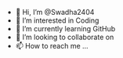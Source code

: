 - 👋 Hi, I’m @Swadha2404
- 👀 I’m interested in Coding
- 🌱 I’m currently learning GitHub
- 💞️ I’m looking to collaborate on 
- 📫 How to reach me ...

<!---
Swadha2404/Swadha2404 is a ✨ special ✨ repository because its `README.md` (this file) appears on your GitHub profile.
You can click the Preview link to take a look at your changes.
--->
